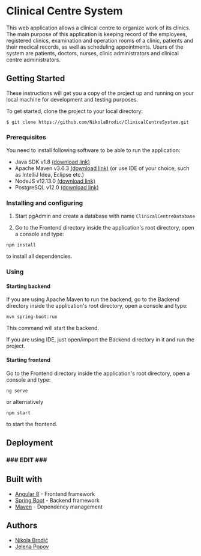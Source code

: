 # Clinical Centre System

This web application allows a clinical centre to organize work of its clinics. The main purpose of this application is keeping record of the employees, registered clinics, examination and operation rooms of a clinic, patients and their medical records, as well as scheduling appointments. Users of the system are patients, doctors, nurses, clinic administrators and clinical centre administrators. 

## Getting Started

These instructions will get you a copy of the project up and running on your local machine for development and testing purposes.

To get started, clone the project to your local directory:
```
$ git clone https://github.com/NikolaBrodic/ClinicalCentreSystem.git
```

### Prerequisites

You need to install following software to be able to run the application:
* Java SDK v1.8 [(download link)](https://www.oracle.com/technetwork/java/javase/downloads/jdk8-downloads-2133151.html)
* Apache Maven v3.6.3 [(download link)](https://maven.apache.org/download.cgi) (or use IDE of your choice, such as IntelliJ Idea, Eclipse etc.)
* NodeJS v12.13.0 [(download link)](https://nodejs.org/en/blog/release/v12.13.0/)
* PostgreSQL v12.0 [(download link)](https://www.postgresql.org/download/)

### Installing and configuring

1. Start pgAdmin and create a database with name `ClinicalCentreDatabase`

2. Go to the Frontend directory inside the application's root directory, open a console and type:
```
npm install
```
to install all dependencies.

### Using

#### Starting backend

If you are using Apache Maven to run the backend, go to the Backend directory inside the application's root directory, open a console and type:
```
mvn spring-boot:run
```
This command will start the backend.

If you are using IDE, just open/import the Backend directory in it and run the project.

#### Starting frontend

Go to the Frontend directory inside the application's root directory, open a console and type:
```
ng serve
```
or alternatively
```
npm start
```
to start the frontend.

## Deployment

### **### EDIT ###**

## Built with

* [Angular 8](https://angular.io) - Frontend framework
* [Spring Boot](https://spring.io/) - Backend framework
* [Maven](https://maven.apache.org/) - Dependency management

## Authors

* [Nikola Brodić](https://github.com/NikolaBrodic)
* [Jelena Popov](https://github.com/JelenaPopov)


